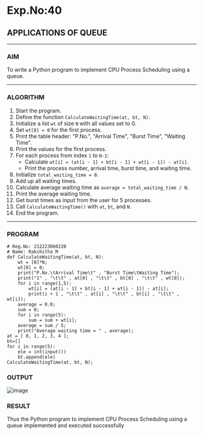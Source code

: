 # Exp.No:40  
## APPLICATIONS OF QUEUE

---

### AIM  
To write a Python program to implement CPU Process Scheduling using a queue.

---

### ALGORITHM  

1. Start the program.  
2. Define the function `CalculateWaitingTime(at, bt, N)`.  
3. Initialize a list `wt` of size `N` with all values set to 0.  
4. Set `wt[0] = 0` for the first process.  
5. Print the table header: "P.No.", "Arrival Time", "Burst Time", "Waiting Time".  
6. Print the values for the first process.  
7. For each process from index `1` to `N-1`:  
   - Calculate `wt[i] = (at[i - 1] + bt[i - 1] + wt[i - 1]) - at[i]`.  
   - Print the process number, arrival time, burst time, and waiting time.  
8. Initialize `total_waiting_time = 0`.  
9. Add up all waiting times.  
10. Calculate average waiting time as `average = total_waiting_time / N`.  
11. Print the average waiting time.  
12. Get burst times as input from the user for 5 processes.  
13. Call `CalculateWaitingTime()` with `at`, `bt`, and `N`.  
14. End the program.

---

### PROGRAM  

```
# Reg.No: 212223060220
# Name: Rakshitha M
def CalculateWaitingTime(at, bt, N):
	wt = [0]*N;
	wt[0] = 0;
	print("P.No.\tArrival Time\t" , "Burst Time\tWaiting Time");
	print("1" , "\t\t" , at[0] , "\t\t" , bt[0] , "\t\t" , wt[0]);
	for i in range(1,5):
		wt[i] = (at[i - 1] + bt[i - 1] + wt[i - 1]) - at[i];
		print(i + 1 , "\t\t" , at[i] , "\t\t" , bt[i] , "\t\t" , wt[i]);
	average = 0.0;
	sum = 0;
	for i in range(5):
		sum = sum + wt[i];
	average = sum / 5;
	print("Average waiting time = " , average);
at = [ 0, 1, 2, 3, 4 ];
bt=[]
for i in range(5):
    ele = int(input())
    bt.append(ele)
CalculateWaitingTime(at, bt, N);

```

### OUTPUT
![image](https://github.com/user-attachments/assets/d9fd7f66-3624-428d-84aa-671f229b4537)



### RESULT
Thus the Python program to implement CPU Process Scheduling using a queue implemented and executed successfully


